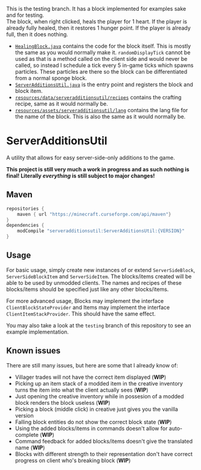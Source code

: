 This is the testing branch. It has a block implemented for examples sake and for testing.  
The block, when right clicked, heals the player for 1 heart. If the player is already fully healed, then it restores 1 hunger point. If the player is already full, then it does nothing.
* [`HealingBlock.java`](src/main/java/com/extracraftx/minecraft/serveradditionsutil/block/HealingBlock.java) contains the code for the block itself. This is mostly the same as you would normally make it. `randomDisplayTick` cannot be used as that is a method called on the client side and would never be called, so instead I schedule a tick every 5 in-game ticks which spawns particles. These particles are there so the block can be differentiated from a normal sponge block.
* [`ServerAdditionsUtil.java`](src/main/java/com/extracraftx/minecraft/serveradditionsutil/ServerAdditionsUtil.java) is the entry point and registers the block and block item.
* [`resources/data/serveradditionsutil/recipes`](src/main/resources/data/serveradditionsutil/recipes) contains the crafting recipe, same as it would normally be.
* [`resources/assets/serveradditionsutil/lang`](src/main/resources/assets/serveradditionsutil/lang) contains the lang file for the name of the block. This is also the same as it would normally be.

# ServerAdditionsUtil
A utility that allows for easy server-side-only additions to the game.

**This project is still very much a work in progress and as such nothing is final! Literally *everything* is still subject to major changes!**

## Maven
```gradle
repositories {
    maven { url "https://minecraft.curseforge.com/api/maven"}
}
dependencies {
    modCompile "serveradditionsutil:ServerAdditionsUtil:{VERSION}"
}
```

## Usage
For basic usage, simply create new instances of or extend `ServerSideBlock`, `ServerSideBlockItem` and `ServerSideItem`. The blocks/items created will be able to be used by unmodded clients. The names and recipes of these blocks/items should be specified just like any other blocks/items.

For more advanced usage, Blocks may implement the interface `ClientBlockStateProvider` and Items may implement the interface `ClientItemStackProvider`. This should have the same effect.

You may also take a look at the `testing` branch of this repository to see an example implementation.

## Known issues
There are still many issues, but here are some that I already know of:
* Villager trades will not have the correct item displayed (**WIP**)
* Picking up an item stack of a modded item in the creative inventory turns the item into what the client actually sees (**WIP**)
* Just opening the creative inventory while in possesion of a modded block renders the block useless (**WIP**)
* Picking a block (middle click) in creative just gives you the vanilla version
* Falling block entities do not show the correct block state (**WIP**)
* Using the added blocks/items in commands doesn't allow for auto-complete (**WIP**)
* Command feedback for added blocks/items doesn't give the translated name (**WIP**)
* Blocks with different strength to their representation don't have correct progress on client who's breaking block (**WIP**)